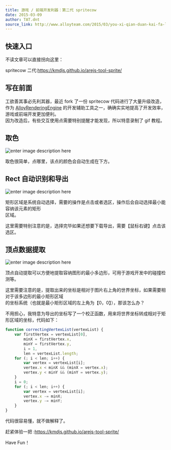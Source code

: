 ```yaml
---
title: 游戏 / 前端开发利器：第二代 spritecow
date: 2015-03-09
author: TAT.dnt
source_link: http://www.alloyteam.com/2015/03/you-xi-qian-duan-kai-fa-li-qi-di-er-dai-spritecow/
---
```


## 快速入口

不读文章可以直接拐向这里：

spritecow 二代:<https://kmdjs.github.io/arejs-tool-sprite/>

## 写在前面

工欲善其事必先利其器，最近 fork 了一份 spritecow 代码进行了大量升级改造，  
作为 [AlloyRenderingEngine](https://github.com/AlloyTeam/AlloyRenderingEngine) 的开发辅助工具之一，确确实实地提高了开发效率，游戏或前端开发更加便利。  
因为改造后，有些交互使用点需要特别提醒才能发现，所以特意录制了 gif 教程。

## 取色

![enter image description here](http://htmljs.b0.upaiyun.com/uploads/1425866537075-sc-tutorial3.gif)

取色很简单，点哪里，该点的颜色会自动生成在下方。

## Rect 自动识别和导出

![enter image description here](http://htmljs.b0.upaiyun.com/uploads/1425866562993-sc-tutorial2.gif)

矩形区域是系统自动选择，需要的操作是点击或者选区，操作后会自动选择最小能容纳该元素的矩形  
区域。

这里需要特别注意的是，选择完毕如果还想要下载导出，需要【鼠标右键】点击该选区。

## 顶点数据提取

![enter image description here](http://htmljs.b0.upaiyun.com/uploads/1425866798824-sc-tutorial1.gif)

顶点自动提取可以方便地提取容纳图形的最小多边形，可用于游戏开发中的碰撞检测等。

这里需要注意的是，提取出来的坐标是相对于图片右上角的世界坐标，如果需要相对于该多边形的最小矩形区域  
的坐标系统（也就是最小矩形区域的左上角为【0，0】），那该怎么办？

不用担心，我特意为导出的坐标写了一个校正函数，用来将世界坐标转成相对于矩形区域的坐标，代码如下：

```javascript
function correctingVertexList(vertexList) {
    var firstVertex = vertexList[0],
        minX = firstVertex.x,
        minY = firstVertex.y,
        i = 1,
        len = vertexList.length;
    for (; i < len; i++) {
        var vertex = vertexList[i];
        vertex.x < minX && (minX = vertex.x);
        vertex.y < minY && (minY = vertex.y);
    }
    i = 0;
    for (; i < len; i++) {
        var vertex = vertexList[i];
        vertex.x -= minX;
        vertex.y -= minY;
    }
}
```

代码很容易懂，就不做解释了。

赶紧体验一把 :<https://kmdjs.github.io/arejs-tool-sprite/>

Have Fun！
